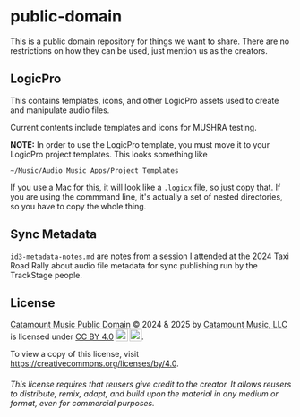 # public-domain

This is a public domain repository for things we want to share. There are no restrictions on how they can be used, just mention us as the creators.

## LogicPro

This contains templates, icons, and other LogicPro assets used to create and manipulate audio files.

Current contents include templates and icons for MUSHRA testing.

**NOTE:** In order to use the LogicPro template, you must move it to your LogicPro project templates. This looks something like

`~/Music/Audio Music Apps/Project Templates`

If you use a Mac for this, it will look like a `.logicx` file, so just copy that.
If you are using the commmand line, it's actually a set of nested directories, so you have to copy the whole thing.


## Sync Metadata

`id3-metadata-notes.md` are notes from a session I attended at the 2024 Taxi Road Rally about audio file metadata for sync publishing run by the TrackStage people.

## License

<p xmlns:cc="http://creativecommons.org/ns#" xmlns:dct="http://purl.org/dc/terms/"><a property="dct:title" rel="cc:attributionURL" href="https://github.com/catamount-music/public-domain">Catamount Music Public Domain</a> © 2024 & 2025 by <a rel="cc:attributionURL dct:creator" property="cc:attributionName" href="https://github.com/catamount-music">Catamount Music, LLC</a> is licensed under <a href="https://creativecommons.org/licenses/by/4.0/?ref=chooser-v1" target="_blank" rel="license noopener noreferrer" style="display:inline-block;">CC BY 4.0<img style="height:22px!important;margin-left:3px;vertical-align:text-bottom;" src="https://mirrors.creativecommons.org/presskit/icons/cc.svg?ref=chooser-v1" alt=""><img style="height:22px!important;margin-left:3px;vertical-align:text-bottom;" src="https://mirrors.creativecommons.org/presskit/icons/by.svg?ref=chooser-v1" alt=""></a>.</p>

To view a copy of this license, visit https://creativecommons.org/licenses/by/4.0.

###### This license requires that reusers give credit to the creator. It allows reusers to distribute, remix, adapt, and build upon the material in any medium or format, even for commercial purposes.
